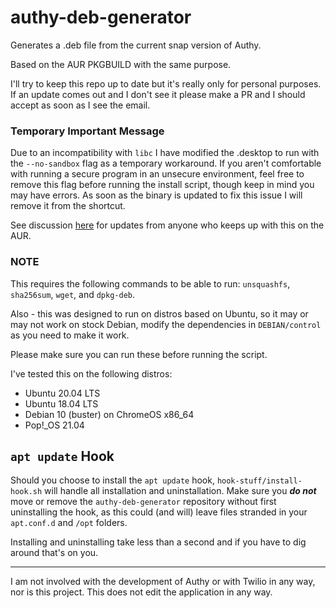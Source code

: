 # authy-deb-generator

Generates a .deb file from the current snap version of Authy.

Based on the AUR PKGBUILD with the same purpose.

I'll try to keep this repo up to date but it's really only for personal purposes.
If an update comes out and I don't see it please make a PR and I should accept as soon as I see the email.

### Temporary Important Message
Due to an incompatibility with `libc` I have modified the .desktop to run with the `--no-sandbox` flag as a temporary workaround. If you aren't comfortable with running a secure program in an unsecure environment, feel free to remove this flag before running the install script, though keep in mind you may have errors. As soon as the binary is updated to fix this issue I will remove it from the shortcut.

See discussion [here](https://aur.archlinux.org/packages/authy) for updates from anyone who keeps up with this on the AUR.

### NOTE
This requires the following commands to be able to run: `unsquashfs`, `sha256sum`, `wget`, and `dpkg-deb`.

Also - this was designed to run on distros based on Ubuntu, so it may or may not work on stock Debian, modify the dependencies in `DEBIAN/control` as you need to make it work.

Please make sure you can run these before running the script.

I've tested this on the following distros:
- Ubuntu 20.04 LTS
- Ubuntu 18.04 LTS
- Debian 10 (buster) on ChromeOS x86_64
- Pop!\_OS 21.04

## `apt update` Hook
Should you choose to install the `apt update` hook, `hook-stuff/install-hook.sh` will handle all installation and uninstallation. Make sure you ***do not*** move or remove the `authy-deb-generator` repository without first uninstalling the hook, as this could (and will) leave files stranded in your `apt.conf.d` and `/opt` folders.

Installing and uninstalling take less than a second and if you have to dig around that's on you.

<hr>

I am not involved with the development of Authy or with Twilio in any way, nor is this project. This does not edit the application in any way.
